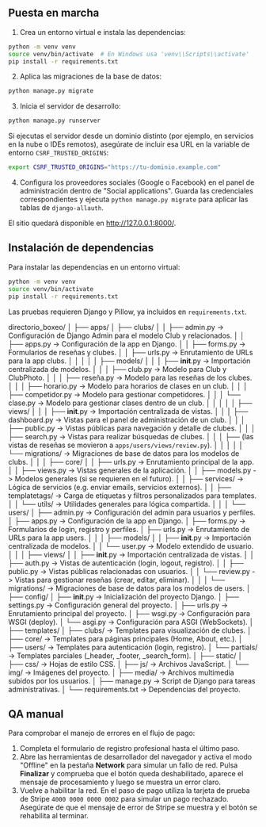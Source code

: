 ## Puesta en marcha

1. Crea un entorno virtual e instala las dependencias:
```bash
python -m venv venv
source venv/bin/activate  # En Windows usa 'venv\\Scripts\\activate'
pip install -r requirements.txt
```

2. Aplica las migraciones de la base de datos:
```bash
python manage.py migrate
```

3. Inicia el servidor de desarrollo:
```bash
python manage.py runserver
```
   Si ejecutas el servidor desde un dominio distinto (por ejemplo, en
   servicios en la nube o IDEs remotos), asegúrate de incluir esa URL en la
   variable de entorno `CSRF_TRUSTED_ORIGINS`:
```bash
export CSRF_TRUSTED_ORIGINS="https://tu-dominio.example.com"
```
4. Configura los proveedores sociales (Google o Facebook) en el panel de
   administración dentro de "Social applications". Guarda las credenciales
   correspondientes y ejecuta `python manage.py migrate` para aplicar las
   tablas de `django-allauth`.


El sitio quedará disponible en http://127.0.0.1:8000/.


## Instalación de dependencias

Para instalar las dependencias en un entorno virtual:

```bash
python -m venv venv
source venv/bin/activate
pip install -r requirements.txt
```

Las pruebas requieren Django y Pillow, ya incluidos en `requirements.txt`.




directorio_boxeo/
│
├── apps/
│   ├── clubs/
│   │   ├── admin.py                 -> Configuración de Django Admin para el modelo Club y relacionados.
│   │   ├── apps.py                  -> Configuración de la app en Django.
│   │   ├── forms.py                 -> Formularios de reseñas y clubes.
│   │   ├── urls.py                  -> Enrutamiento de URLs para la app clubs.
│   │   │
│   │   ├── models/
│   │   │   ├── __init__.py          -> Importación centralizada de modelos.
│   │   │   ├── club.py              -> Modelo para Club y ClubPhoto.
│   │   │   ├── reseña.py            -> Modelo para las reseñas de los clubes.
│   │   │   ├── horario.py           -> Modelo para horarios de clases en un club.
│   │   │   ├── competidor.py        -> Modelo para gestionar competidores.
│   │   │   └── clase.py             -> Modelo para gestionar clases dentro de un club.
│   │   │
│   │   ├── views/
│   │   │   ├── __init__.py          -> Importación centralizada de vistas.
│   │   │   ├── dashboard.py         -> Vistas para el panel de administración de un club.
│   │   │   ├── public.py            -> Vistas públicas para navegación y detalle de clubes.
│   │   │   ├── search.py            -> Vistas para realizar búsquedas de clubes.
│   │   │   ├── (las vistas de reseñas se movieron a `apps/users/views/review.py`).
│   │   │
│   │   └── migrations/              -> Migraciones de base de datos para los modelos de clubs.
│   │
│   ├── core/
│   │   ├── urls.py                  -> Enrutamiento principal de la app.
│   │   ├── views.py                 -> Vistas generales de la aplicación.
│   │   ├── models.py                -> Modelos generales (si se requieren en el futuro).
│   │   ├── services/                -> Lógica de servicios (e.g. enviar emails, servicios externos).
│   │   ├── templatetags/            -> Carga de etiquetas y filtros personalizados para templates.
│   │   └── utils/                   -> Utilidades generales para lógica compartida.
│   │
│   └── users/
│       ├── admin.py                 -> Configuración del admin para usuarios y perfiles.
│       ├── apps.py                  -> Configuración de la app en Django.
│       ├── forms.py                 -> Formularios de login, registro y perfiles.
│       ├── urls.py                  -> Enrutamiento de URLs para la app users.
│       │
│       ├── models/
│       │   ├── __init__.py          -> Importación centralizada de modelos.
│       │   └── user.py              -> Modelo extendido de usuario.
│       │
│       ├── views/
│       │   ├── __init__.py          -> Importación centralizada de vistas.
│       │   ├── auth.py              -> Vistas de autenticación (login, logout, registro).
│       │   ├── public.py            -> Vistas públicas relacionadas con usuarios.
│       │   └── review.py            -> Vistas para gestionar reseñas (crear, editar, eliminar).
│       │
│       └── migrations/              -> Migraciones de base de datos para los modelos de users.
│
├── config/
│   ├── __init__.py                  -> Inicialización del proyecto Django.
│   ├── settings.py                  -> Configuración general del proyecto.
│   ├── urls.py                      -> Enrutamiento principal del proyecto.
│   ├── wsgi.py                      -> Configuración para WSGI (deploy).
│   └── asgi.py                      -> Configuración para ASGI (WebSockets).
│
├── templates/
│   ├── clubs/                       -> Templates para visualización de clubes.
│   ├── core/                        -> Templates para páginas principales (Home, About, etc.).
│   ├── users/                       -> Templates para autenticación (login, registro).
│   └── partials/                    -> Templates parciales (_header, _footer, _search_form).
│
├── static/
│   ├── css/                         -> Hojas de estilo CSS.
│   ├── js/                          -> Archivos JavaScript.
│   └── img/                         -> Imágenes del proyecto.
│
├── media/                           -> Archivos multimedia subidos por los usuarios.
│
├── manage.py                        -> Script de Django para tareas administrativas.
│
└── requirements.txt                 -> Dependencias del proyecto.

## QA manual

Para comprobar el manejo de errores en el flujo de pago:

1. Completa el formulario de registro profesional hasta el último paso.
2. Abre las herramientas de desarrollador del navegador y activa el modo "Offline" en la pestaña **Network** para simular un fallo de red. Pulsa **Finalizar** y comprueba que el botón queda deshabilitado, aparece el mensaje de procesamiento y luego se muestra un error claro.
3. Vuelve a habilitar la red. En el paso de pago utiliza la tarjeta de prueba de Stripe `4000 0000 0000 0002` para simular un pago rechazado. Asegúrate de que el mensaje de error de Stripe se muestra y el botón se rehabilita al terminar.

